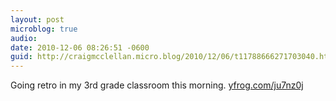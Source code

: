 ```yaml
---
layout: post
microblog: true
audio: 
date: 2010-12-06 08:26:51 -0600
guid: http://craigmcclellan.micro.blog/2010/12/06/t11788666271703040.html
---
```

Going retro in my 3rd grade classroom this morning.  [yfrog.com/ju7nz0j](http://yfrog.com/ju7nz0j)
